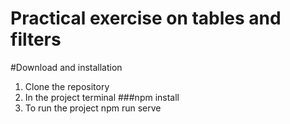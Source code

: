 # Practical exercise on tables and filters
#Download and installation
1. Clone the repository
2. In the project terminal 
      ###npm install
3. To run the project 
      npm run serve
